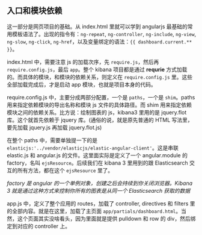 ## 入口和模块依赖

这一部分是网页项目的基础。从 index.html 里就可以学到 angularjs 最基础的常用模板语法了。出现的指令有：`ng-repeat`, `ng-controller`, `ng-include`, `ng-view`, `ng-slow`, `ng-click`, `ng-href`，以及变量绑定的语法：`{{ dashboard.current.** }}`。

index.html 中，需要注意 js 的加载次序，先 `require.js`，然后再 `require.config.js`，最后 `app`。整个 kibana 项目都是通过 **requrie** 方式加载的。而具体的模块，和模块的依赖关系，则定义在 `require.config.js` 里。这些全部加载完成后，才是启动 app 模块，也就是项目本身的代码。

require.config.js 中，主要分成两部分配置，一个是 `paths`，一个是 `shim`。paths 用来指定依赖模块的导出名称和模块 js 文件的具体路径。而 shim 用来指定依赖模块之间的依赖关系。比方说：绘制图表的 js，kibana3 里用的是 jquery.flot 库。这个就首先依赖于 jquery 库。(通俗的说，就是原先普通的 HTML 写法里，要先加载 jquery.js 再加载 jquery.flot.js)

在整个 paths 中，需要单独提一下的是 `elasticjs:'../vendor/elasticjs/elastic-angular-client'`。这是串联 elastic.js 和 angular.js 的文件。这里面实际是定义了一个 angular.module 的 factory，名叫 `ejsResource`。后续我们在 kibana 3 里用到的跟 Elasticsearch 交互的所有方法，都在这个 `ejsResource` 里了。

*factory 是 angular 的一个单例对象，创建之后会持续到你关闭浏览器。Kibana 3 就是通过这种方式来控制你所有的图表是从同一个 Elasticsearch 获取的数据*

app.js 中，定义了整个应用的 routes，加载了 controller, directives 和 filters 里的全部内容。就是在这里，加载了主页面 `app/partials/dashboard.html`。当然，这个页面其实没啥看头，因为里面就是提供 pulldown 和 row 的 div，然后绑定到对应的 controller 上。


